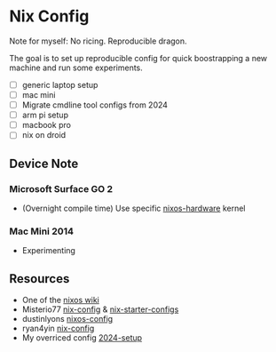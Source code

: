# Nix Config

Note for myself: No ricing. Reproducible dragon.

The goal is to set up reproducible config for quick boostrapping a new machine and run some experiments.

- [ ] generic laptop setup
- [ ] mac mini
- [ ] Migrate cmdline tool configs from 2024
- [ ] arm pi setup
- [ ] macbook pro
- [ ] nix on droid

## Device Note

### Microsoft Surface GO 2

- (Overnight compile time) Use specific [nixos-hardware](https://wiki.nixos.org/wiki/Hardware/Microsoft/Surface_Go_2) kernel

### Mac Mini 2014

- Experimenting

## Resources

- One of the [nixos wiki](https://wiki.nixos.org/wiki/NixOS_system_configuration)
- Misterio77 [nix-config](https://github.com/Misterio77/nix-config) & [nix-starter-configs](https://github.com/Misterio77/nix-starter-configs)
- dustinlyons [nixos-config](https://github.com/dustinlyons/nixos-config)
- ryan4yin [nix-config](https://github.com/ryan4yin/nix-config/)
- My overriced config [2024-setup](https://github.com/130e/nix-config/tree/2024-envysea)
